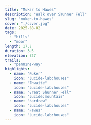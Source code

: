 ```yaml
---
title: "Muker to Hawes"
description: "Walk over Shunner Fell"
slug: "muker-to-hawes"
cover: "./cover.jpg"
date: 2025-08-02
tags:
  - "hills"
  - "moor"
length: 17.8
duration: 3.5
elevation: 627
trails:
  - "pennine-way"
highlights:
  - name: "Muker"
    icon: "lucide-lab:houses"
  - name: "Thwaite"
    icon: "lucide-lab:houses"
  - name: "Great Shunner Fell"
    icon: "lucide:mountain"
  - name: "Hardraw"
    icon: "lucide-lab:houses"
  - name: "Hawes"
    icon: "lucide-lab:houses"
---
```

